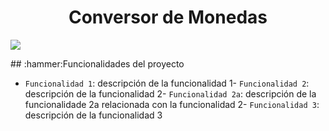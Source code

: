 
<h1 align="center"> Conversor de Monedas </h1>

<p align="left">
   <img src="https://img.shields.io/badge/STATUS-Concluido-green">
</p>
## :hammer:Funcionalidades del proyecto

- `Funcionalidad 1`: descripción de la funcionalidad 1- `Funcionalidad 2`: descripción de la funcionalidad 2- `Funcionalidad 2a`: descripción de la funcionalidade 2a relacionada con la funcionalidad 2- `Funcionalidad 3`: descripción de la funcionalidad 3
